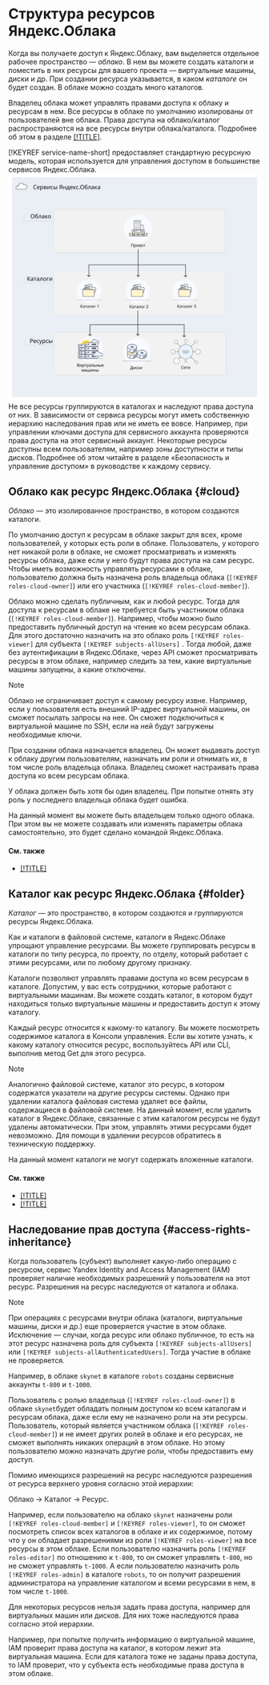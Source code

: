 # Структура ресурсов Яндекс.Облака

Когда вы получаете доступ к Яндекс.Облаку, вам выделяется отдельное рабочее пространство — _облако_. В нем вы можете создать каталоги и поместить в них ресурсы для вашего проекта — виртуальные машины, диски и др. При создании ресурса указывается, в каком _каталоге_ он будет создан. В облаке можно создать много каталогов.

Владелец облака может управлять правами доступа к облаку и ресурсам в нем. Все ресурсы в облаке по умолчанию изолированы от пользователей вне облака. Права доступа на облако/каталог распространяются на все ресурсы внутри облака/каталога. Подробнее об этом в разделе [[!TITLE]](#access-rights-inheritance).

[!KEYREF service-name-short] предоставляет стандартную ресурсную модель, которая используется для управления доступом в большинстве сервисов Яндекс.Облака.
![](../../_assets/resource-structure.svg)
Не все ресурсы группируются в каталогах и наследуют права доступа от них. В зависимости от сервиса ресурсы могут иметь собственную иерархию наследования прав или не иметь ее вовсе. Например, при управлении ключами доступа для сервисного аккаунта проверяются права доступа на этот сервисный аккаунт. Некоторые ресурсы доступны всем пользователям, например зоны доступности и типы дисков. Подробнее об этом читайте в разделе «Безопасность и управление доступом» в руководстве к каждому сервису.


## Облако как ресурс Яндекс.Облака {#cloud}

_Облако_ — это изолированное пространство, в котором создаются каталоги.

По умолчанию доступ к ресурсам в облаке закрыт для всех, кроме пользователей, у которых есть роли в облаке. Пользователь, у которого нет никакой роли в облаке, не сможет просматривать и изменять ресурсы облака, даже если у него будут права доступа на сам ресурс. Чтобы иметь возможность управлять ресурсами в облаке, пользователю должна быть назначена роль владельца облака (`[!KEYREF roles-cloud-owner]`) или его участника (`[!KEYREF roles-cloud-member]`).

Облако можно сделать публичным, как и любой ресурс. Тогда для доступа к ресурсам в облаке не требуется быть участником облака (`[!KEYREF roles-cloud-member]`). Например, чтобы можно было предоставить публичный доступ на чтение ко всем ресурсам облака. Для этого достаточно назначить на это облако роль `[!KEYREF roles-viewer]` для субъекта `[!KEYREF subjects-allUsers]` . Тогда любой, даже без аутентификации в Яндекс.Облаке, через API сможет просматривать ресурсы в этом облаке, например следить за тем, какие виртуальные машины запущены, а какие отключены.

> [!NOTE]
> Облако не ограничивает доступ к самому ресурсу извне. Например, если у пользователя есть внешний IP-адрес виртуальной машины, он сможет посылать запросы на нее. Он сможет подключиться к виртуальной машине по SSH, если на ней будут загружены необходимые ключи.

При создании облака назначается владелец. Он может выдавать доступ к облаку другим пользователям, назначать им роли и отнимать их, в том числе роль владельца облака. Владелец сможет настраивать права доступа ко всем ресурсам облака.

У облака должен быть хотя бы один владелец. При попытке отнять эту роль у последнего владельца облака будет ошибка.

На данный момент вы можете быть владельцем только одного облака. При этом вы не можете создавать или изменять параметры облака самостоятельно, это будет сделано командой Яндекс.Облака.

#### См. также

- [[!TITLE]](../operations/cloud/set-access-bindings.md)


## Каталог как ресурс Яндекс.Облака {#folder}

_Каталог_ — это пространство, в котором создаются и группируются ресурсы Яндекс.Облака.

Как и каталоги в файловой системе, каталоги в Яндекс.Облаке упрощают управление ресурсами. Вы можете группировать ресурсы в каталоги по типу ресурса, по проекту, по отделу, который работает с этими ресурсами, или по любому другому признаку.

Каталоги позволяют управлять правами доступа ко всем ресурсам в каталоге. Допустим, у вас есть сотрудники, которые работают с виртуальными машинам. Вы можете создать каталог, в котором будут находиться только виртуальные машины и предоставить доступ к этому каталогу.

Каждый ресурс относится к какому-то каталогу. Вы можете посмотреть содержимое каталога в Консоли управления. Если вы хотите узнать, к какому каталогу относится ресурс, воспользуйтесь API или CLI, выполнив метод Get для этого ресурса.

> [!NOTE]
> Аналогично файловой системе, каталог это ресурс, в котором содержатся указатели на другие ресурсы системы. Однако при удалении каталога файловая система удаляет все файлы, содержащиеся в файловой системе. На данный момент, если удалить каталог в Яндекс.Облаке, связанные с этим каталогом ресурсы не будут удалены автоматически. При этом, управлять этими ресурсами будет невозможно. Для помощи в удалении ресурсов обратитесь в техническую поддержку.

На данный момент каталоги не могут содержать вложенные каталоги.

#### См. также

- [[!TITLE]](../operations/folder/create.md)
- [[!TITLE]](../operations/folder/set-access-bindings.md)


## Наследование прав доступа {#access-rights-inheritance}

Когда пользователь (субъект) выполняет какую-либо операцию с ресурсом, сервис Yandex Identity and Access Management (IAM) проверяет наличие необходимых разрешений у пользователя на этот ресурс. Разрешения на ресурс наследуются от каталога и облака.

> [!NOTE]
> При операциях с ресурсами внутри облака (каталоги, виртуальные машины, диски и др.) еще проверяется участие в этом облаке. Исключение — случаи, когда ресурс или облако публичное, то есть на этот ресурс назначена роль для субъекта `[!KEYREF subjects-allUsers]` или `[!KEYREF subjects-allAuthenticatedUsers]`. Тогда участие в облаке не проверяется.

Например, в облаке `skynet` в каталоге `robots` созданы сервисные аккаунты `t-800` и `t-1000`.

Пользователь с ролью владельца (`[!KEYREF roles-cloud-owner]`) в облаке `skynet`будет обладать полным доступом ко всем каталогам и ресурсам облака, даже если ему не назначено роли на эти ресурсы. Пользователь, который является участником облака (`[!KEYREF roles-cloud-member]`) и не имеет других ролей в облаке и его ресурсах, не сможет выполнять никаких операций в этом облаке. Но этому пользователю можно назначать другие роли, чтобы предоставить ему доступ.

Помимо имеющихся разрешений на ресурс наследуются разрешения от ресурса верхнего уровня согласно этой иерархии:

Облако → Каталог → Ресурс.

Например, если пользователю на облако `skynet` назначены роли `[!KEYREF roles-cloud-member]` и `[!KEYREF roles-viewer]`, то он сможет посмотреть список всех каталогов в облаке и их содержимое, потому что у он обладает разрешениями из роли `[!KEYREF roles-viewer]` на все ресурсы в этом облаке. Если пользователю назначить роль `[!KEYREF roles-editor]` по отношению к `t-800`, то он сможет управлять `t-800`, но не сможет управлять `t-1000`. А если пользователю назначить роль `[!KEYREF roles-admin]` в каталоге `robots`, то он получит разрешения администратора на управление каталогом и всеми ресурсами в нем, в том числе `t-1000`.

Для некоторых ресурсов нельзя задать права доступа, например для виртуальных машин или дисков. Для них тоже наследуются права согласно этой иерархии.

Например, при попытке получить информацию о виртуальной машине, IAM проверит права доступа на каталог, в котором лежит эта виртуальная машина. Если для каталога тоже не заданы права доступа, то IAM проверит, что у субъекта есть необходимые права доступа в этом облаке.

